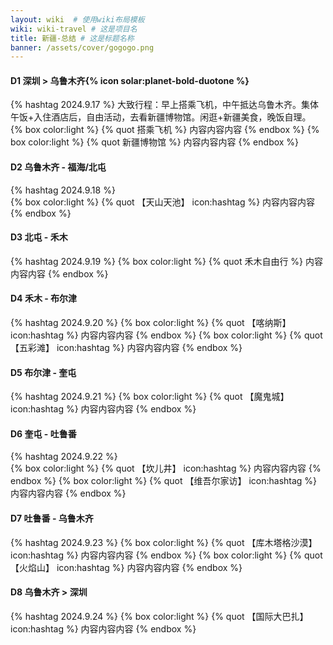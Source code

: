 ```yaml
---
layout: wiki  # 使用wiki布局模板
wiki: wiki-travel # 这是项目名
title: 新疆-总结 # 这是标题名称
banner: /assets/cover/gogogo.png
---
```


#### D1 深圳 > 乌鲁木齐{% icon solar:planet-bold-duotone %}
{% hashtag 2024.9.17 %} 
大致行程：早上搭乘飞机，中午抵达乌鲁木齐。集体午饭+入住酒店后，自由活动，去看新疆博物馆。闲逛+新疆美食，晚饭自理。
{% box color:light %}
{% quot 搭乘飞机 %}
内容内容内容
{% endbox %}
{% box color:light %}
{% quot 新疆博物馆 %}
内容内容内容
{% endbox %}

#### D2 乌鲁木齐 - 福海/北屯
{% hashtag 2024.9.18 %}  
{% box color:light %}
{% quot 【天山天池】 icon:hashtag %}
内容内容内容
{% endbox %}

#### D3 北屯 - 禾木
{% hashtag 2024.9.19 %} 
{% box color:light %}
{% quot 禾木自由行 %}
内容内容内容
{% endbox %}

#### D4 禾木 - 布尔津
{% hashtag 2024.9.20 %} 
{% box color:light %}
{% quot 【喀纳斯】 icon:hashtag %}
内容内容内容
{% endbox %}
{% box color:light %}
{% quot 【五彩滩】 icon:hashtag %}
内容内容内容
{% endbox %}

#### D5 布尔津 - 奎屯
{% hashtag 2024.9.21 %} 
{% box color:light %}
{% quot 【魔鬼城】 icon:hashtag %}
内容内容内容
{% endbox %}

#### D6 奎屯 - 吐鲁番
{% hashtag 2024.9.22 %}  
{% box color:light %}
{% quot 【坎儿井】 icon:hashtag %}
内容内容内容
{% endbox %}
{% box color:light %}
{% quot 【维吾尔家访】 icon:hashtag %}
内容内容内容
{% endbox %}

#### D7 吐鲁番 - 乌鲁木齐
{% hashtag 2024.9.23 %} 
{% box color:light %}
{% quot 【库木塔格沙漠】 icon:hashtag %}
内容内容内容
{% endbox %}
{% box color:light %}
{% quot 【火焰山】 icon:hashtag %}
内容内容内容
{% endbox %}
  
#### D8 乌鲁木齐 > 深圳
{% hashtag 2024.9.24 %} 
{% box color:light %}
{% quot 【国际大巴扎】 icon:hashtag %}
内容内容内容
{% endbox %}

